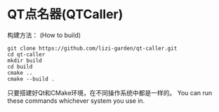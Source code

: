 # QT点名器(QTCaller)

构建方法：
(How to build)
```
git clone https://github.com/lizi-garden/qt-caller.git
cd qt-caller
mkdir build
cd build
cmake ..
cmake --build .
```
只要搭建好Qt和CMake环境，在不同操作系统中都是一样的。
You can run these commands whichever system you use in.
